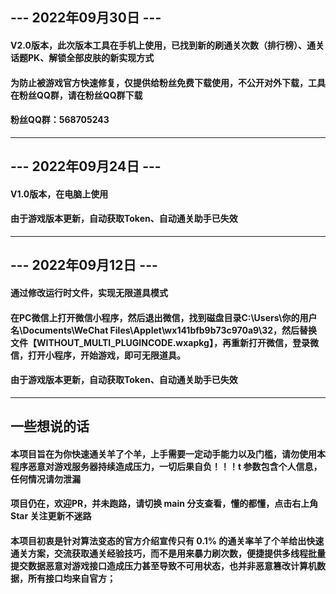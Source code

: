 ## --- 2022年09月30日 ---
#### V2.0版本，此次版本工具在手机上使用，已找到新的刷通关次数（排行榜）、通关话题PK、解锁全部皮肤的新实现方式
#### 为防止被游戏官方快速修复，仅提供给粉丝免费下载使用，不公开对外下载，工具在粉丝QQ群，请在粉丝QQ群下载
#### 粉丝QQ群：568705243
---
## --- 2022年09月24日 ---
#### V1.0版本，在电脑上使用
#### 由于游戏版本更新，自动获取Token、自动通关助手已失效
---
## --- 2022年09月12日 ---
#### 通过修改运行时文件，实现无限道具模式
#### 在PC微信上打开微信小程序，然后退出微信，找到磁盘目录C:\Users\你的用户名\Documents\WeChat Files\Applet\wx141bfb9b73c970a9\32，然后替换文件【__WITHOUT_MULTI_PLUGINCODE__.wxapkg】，再重新打开微信，登录微信，打开小程序，开始游戏，即可无限道具。
#### 由于游戏版本更新，自动获取Token、自动通关助手已失效
---
## 一些想说的话
#### 本项目旨在为你快速通关羊了个羊，上手需要一定动手能力以及门槛，请勿使用本程序恶意对游戏服务器持续造成压力，一切后果自负！！！t 参数包含个人信息，任何情况请勿泄漏
#### 项目仍在，欢迎PR，并未跑路，请切换 main 分支查看，懂的都懂，点击右上角 Star 关注更新不迷路
#### 本项目初衷是针对算法变态的官方介绍宣传只有 0.1% 的通关率羊了个羊给出快速通关方案，交流获取通关经验技巧，而不是用来暴力刷次数，便捷提供多线程批量提交数据恶意对游戏接口造成压力甚至导致不可用状态，也并非恶意篡改计算机数据，所有接口均来自官方；
